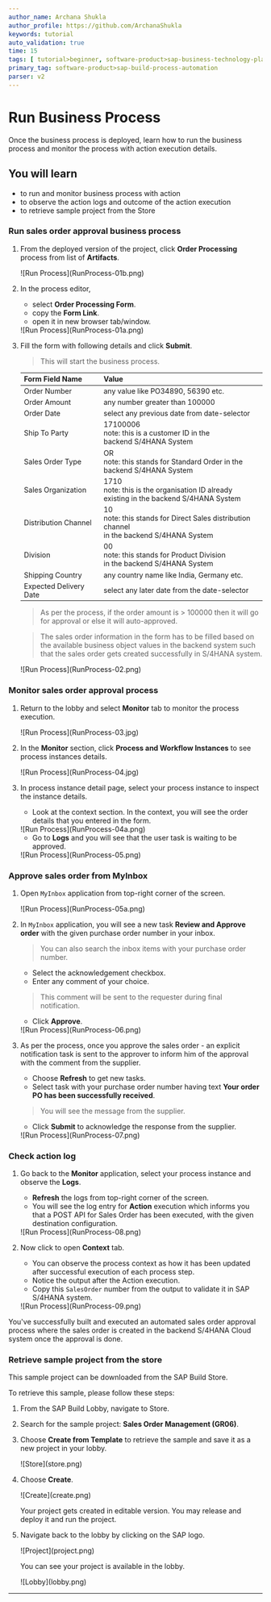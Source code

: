 ```yaml
---
author_name: Archana Shukla
author_profile: https://github.com/ArchanaShukla
keywords: tutorial
auto_validation: true
time: 15
tags: [ tutorial>beginner, software-product>sap-business-technology-platform]
primary_tag: software-product>sap-build-process-automation
parser: v2
---
```


# Run Business Process
<!-- description --> Once the business process is deployed, learn how to run the business process and monitor the process with action execution details.

## You will learn
- to run and monitor business process with action
- to observe the action logs and outcome of the action execution
- to retrieve sample project from the Store

### Run sales order approval business process

1. From the deployed version of the project, click **Order Processing** process from list of **Artifacts**.

    <!-- border -->![Run Process](RunProcess-01b.png)

2. In the process editor,
    - select **Order Processing Form**.
    - copy the **Form Link**.
    - open it in new browser tab/window.

    <!-- border -->![Run Process](RunProcess-01a.png)


3. Fill the form with following details and click **Submit**.

    > This will start the business process.

    | Form Field Name | Value    |
    | :------------- | :------------- |
    | Order Number  | any value like PO34890, 56390 etc. |
    | Order Amount | any number greater than 100000 |
    | Order Date | select any previous date from date-selector |
    | Ship To Party | 17100006 <br> note: this is a customer ID in the <br> backend S/4HANA System|
    | Sales Order Type | OR <br> note: this stands for Standard Order  in the <br> backend S/4HANA System|
    | Sales Organization | 1710 <br> note: this is the organisation ID already <br> existing in the backend S/4HANA System|
    | Distribution Channel | 10 <br> note: this stands for Direct Sales distribution channel <br> in the backend S/4HANA System|
    | Division | 00 <br> note: this stands for Product Division <br> in the backend S/4HANA System|
    | Shipping Country | any country name like India, Germany etc. |
    | Expected Delivery Date |  select any later date from the date-selector |

    > As per the process, if the order amount is > 100000 then it will go for approval or else it will auto-approved.

    > The sales order information in the form has to be filled based on the available business object values in the backend system such that the sales order gets created successfully in S/4HANA system.

    <!-- border -->![Run Process](RunProcess-02.png)

### Monitor sales order approval process

1. Return to the lobby and select **Monitor** tab to monitor the process execution.

    <!-- border -->![Run Process](RunProcess-03.jpg)


2. In the **Monitor** section, click **Process and Workflow Instances** to see process instances details.

    <!-- border -->![Run Process](RunProcess-04.jpg)

3. In process instance detail page, select your process instance to inspect the instance details.

    - Look at the context section. In the context, you will see the order details that you entered in the form.

    <!-- border -->![Run Process](RunProcess-04a.png)

    - Go to **Logs** and you will see that the user task is waiting to be approved.

    <!-- border -->![Run Process](RunProcess-05.png)

### Approve sales order from MyInbox

1. Open `MyInbox` application from top-right corner of the screen.

    <!-- border -->![Run Process](RunProcess-05a.png)

2. In `MyInbox` application, you will see a new task **Review and Approve order** with the given purchase order number in your inbox.

    > You can also search the inbox items with your purchase order number.

    - Select the acknowledgement checkbox.
    - Enter any comment of your choice.
    
    > This comment will be sent to the requester during final notification.

    - Click **Approve**.

    <!-- border -->![Run Process](RunProcess-06.png)

3. As per the process, once you approve the sales order - an explicit notification task is sent to the approver to inform him of the approval with the comment from the supplier.

    - Choose **Refresh** to get new tasks.
    - Select task with your purchase order number having text **Your order PO has been successfully received**.

    > You will see the message from the supplier.

    - Click **Submit** to acknowledge the response from the supplier.

    <!-- border -->![Run Process](RunProcess-07.png)


### Check action log

1. Go back to the **Monitor** application, select your process instance and observe the **Logs**.

    - **Refresh** the logs from top-right corner of the screen.
    - You will see the log entry for **Action** execution which informs you that a POST API for Sales Order has been executed, with the given destination configuration.

    <!-- border -->![Run Process](RunProcess-08.png)

2. Now click to open **Context** tab.

    - You can observe the process context as how it has been updated after successful execution of each process step.
    - Notice the output after the Action execution.
    - Copy this `SalesOrder` number from the output to validate it in
      SAP S/4HANA system.

    <!-- border -->![Run Process](RunProcess-09.png)


You've successfully built and executed an automated sales order approval process where the sales order is created in the backend S/4HANA Cloud system once the approval is done.


### Retrieve sample project from the store

This sample project can be downloaded from the SAP Build Store.

To retrieve this sample, please follow these steps:
    
1. From the SAP Build Lobby, navigate to Store.
   
2. Search for the sample project: **Sales Order Management (GR06)**.
   
3. Choose **Create from Template** to retrieve the sample and save it as a new project in your lobby.

    <!-- border -->![Store](store.png)

4. Choose **Create**.

    <!-- border -->![Create](create.png)

    Your project gets created in editable version. You may release and deploy it and run the project.
    
5. Navigate back to the lobby by clicking on the SAP logo.
  
    <!-- border -->![Project](project.png)

    You can see your project is available in the lobby.
  
    <!-- border -->![Lobby](lobby.png)

---
